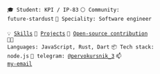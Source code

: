 <code>🎓 Student: KPI / IP-83</code>
<code>⚪ Community: future-stardust</code>
<code>👷 Speciality: Software engineer </code><br>
<code>💡 [Skills](SKILLS.md)</code>
<code>🧻 [Projects](PROJECTS.md)</code>
<code>👀 [Open-source contribution](CONTRIBUTION.md)</code><br>
<code>🧑‍💻 Languages: JavaScript, Rust, Dart</code>
<code>📦 Tech stack: node.js</code>
<code>💬 telegram: [@pervokursnik_3](https://t.me/pervokursnik_3)</code>
<code>📫 [my-email](mailto:rshpylovyi@svmtelecom.com)</code>

